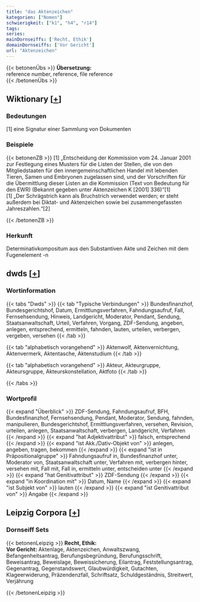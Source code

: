 ```yaml
---
title: "das Aktenzeichen"
kategorien: ["Nomen"]
schwierigkeit: ["k1", "h4", "r14"]
tags:
series:
mainDornseiffs: ['Recht, Ethik']
domainDornseiffs: ['Vor Gericht']
url: "Aktenzeichen"
---
```


{{< betonenÜbs >}}
**Übersetzung:**  
reference number, reference, file reference  
{{< /betonenÜbs >}}

## Wiktionary [[+](https://de.wiktionary.org/wiki/Aktenzeichen)]

### Bedeutungen
[1] eine Signatur einer Sammlung von Dokumenten  

### Beispiele
{{< betonenZB >}}
[1] „Entscheidung der Kommission vom 24. Januar 2001 zur Festlegung eines Musters für die Listen der Stellen, die von den Mitgliedstaaten für den innergemeinschaftlichen Handel mit lebenden Tieren, Samen und Embryonen zugelassen sind, und der Vorschriften für die Übermittlung dieser Listen an die Kommission (Text von Bedeutung für den EWR) (Bekannt gegeben unter Aktenzeichen K [2001] 336)“[1]  
[1] „Der Schrägstrich kann als Bruchstrich verwendet werden; er steht außerdem bei Diktat- und Aktenzeichen sowie bei zusammengefassten Jahreszahlen.“[2]  

{{< /betonenZB >}}
### Herkunft
Determinativkompositum aus den Substantiven Akte und Zeichen mit dem Fugenelement -n  



## dwds [[+](https://www.dwds.de/wb/Aktenzeichen)]

### Wortinformation
{{< tabs "Dwds" >}}
{{< tab "Typische Verbindungen" >}}
Bundesfinanzhof, Bundesgerichtshof, Datum, Ermittlungsverfahren, Fahndungsaufruf, Fall, Fernsehsendung, Hinweis, Landgericht, Moderator, Pendant, Sendung, Staatsanwaltschaft, Urteil, Verfahren, Vorgang, ZDF-Sendung, angeben, anlegen, entsprechend, ermitteln, fahnden, lauten, urteilen, verbergen, vergeben, versehen
{{< /tab >}}

{{< tab "alphabetisch vorangehend" >}}
Aktenwolf, Aktenvernichtung, Aktenvermerk, Aktentasche, Aktenstudium
{{< /tab >}}

{{< tab "alphabetisch vorangehend" >}}
Akteur, Akteurgruppe, Akteursgruppe, Akteurskonstellation, Aktfoto
{{< /tab >}}

{{< /tabs >}}

### Wortprofil
{{< expand "Überblick" >}} ZDF-Sendung, Fahndungsaufruf, BFH, Bundesfinanzhof, Fernsehsendung, Pendant, Moderator, Sendung, fahnden, manipulieren, Bundesgerichtshof, Ermittlungsverfahren, versehen, Revision, urteilen, anlegen, Staatsanwaltschaft, verbergen, Landgericht, Verfahren {{< /expand >}}
{{< expand "hat Adjektivattribut" >}} falsch, entsprechend {{< /expand >}}
{{< expand "ist Akk./Dativ-Objekt von" >}} anlegen, angeben, tragen, bekommen {{< /expand >}}
{{< expand "ist in Präpositionalgruppe" >}} Fahndungsaufruf in, Bundesfinanzhof unter, Moderator von, Staatsanwaltschaft unter, Verfahren mit, verbergen hinter, versehen mit, Fall mit, Fall in, ermitteln unter, entscheiden unter {{< /expand >}}
{{< expand "hat Genitivattribut" >}} ZDF-Sendung {{< /expand >}}
{{< expand "in Koordination mit" >}} Datum, Name {{< /expand >}}
{{< expand "ist Subjekt von" >}} lauten {{< /expand >}}
{{< expand "ist Genitivattribut von" >}} Angabe {{< /expand >}}

## Leipzig Corpora [[+](https://corpora.uni-leipzig.de/en/res?word=Aktenzeichen&corpusId=deu_newscrawl-public_2018)]

### Dornseiff Sets
{{< betonenLeipzig >}}
**Recht, Ethik:**  
**Vor Gericht:** Aktenlage, Aktenzeichen, Anwaltszwang, Befangenheitsantrag, Berufungsbegründung, Berufungsschrift, Beweisantrag, Beweislage, Beweissicherung, Eilantrag, Feststellungsantrag, Gegenantrag, Gegenstandswert, Glaubwürdigkeit, Gutachten, Klageerwiderung, Präzendenzfall, Schriftsatz, Schuldgeständnis, Streitwert, Verjährung  

{{< /betonenLeipzig >}}
